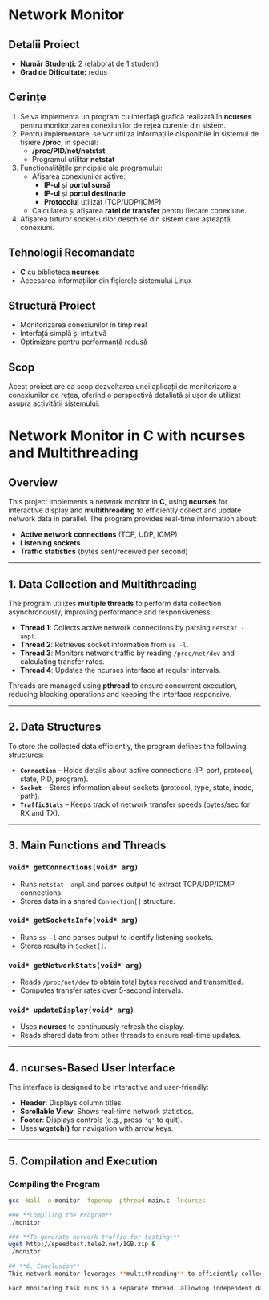 # Network Monitor

## Detalii Proiect

- **Număr Studenți:** 2  (elaborat de 1 student)
- **Grad de Dificultate:** redus  

## Cerințe

1. Se va implementa un program cu interfață grafică realizată în **ncurses** pentru monitorizarea conexiunilor de rețea curente din sistem.
2. Pentru implementare, se vor utiliza informațiile disponibile în sistemul de fișiere **/proc**, în special:
   - **/proc/PID/net/netstat**
   - Programul utilitar **netstat**
3. Funcționalitățile principale ale programului:
   - Afișarea conexiunilor active:
     - **IP-ul** și **portul sursă**
     - **IP-ul** și **portul destinație**
     - **Protocolul** utilizat (TCP/UDP/ICMP)
   - Calcularea și afișarea **ratei de transfer** pentru fiecare conexiune.
4. Afișarea tuturor socket-urilor deschise din sistem care așteaptă conexiuni.

## Tehnologii Recomandate

- **C** cu biblioteca **ncurses**  
- Accesarea informațiilor din fișierele sistemului Linux

## Structură Proiect

- Monitorizarea conexiunilor în timp real
- Interfață simplă și intuitivă
- Optimizare pentru performanță redusă

## Scop

Acest proiect are ca scop dezvoltarea unei aplicații de monitorizare a conexiunilor de rețea, oferind o perspectivă detaliată și ușor de utilizat asupra activității sistemului.


# Network Monitor in C with ncurses and Multithreading

## **Overview**
This project implements a network monitor in **C**, using **ncurses** for interactive display and **multithreading** to efficiently collect and update network data in parallel. The program provides real-time information about:
- **Active network connections** (TCP, UDP, ICMP)
- **Listening sockets**
- **Traffic statistics** (bytes sent/received per second)

---

## **1. Data Collection and Multithreading**
The program utilizes **multiple threads** to perform data collection asynchronously, improving performance and responsiveness:
- **Thread 1**: Collects active network connections by parsing `netstat -anpl`.
- **Thread 2**: Retrieves socket information from `ss -l`.
- **Thread 3**: Monitors network traffic by reading `/proc/net/dev` and calculating transfer rates.
- **Thread 4**: Updates the ncurses interface at regular intervals.

Threads are managed using **pthread** to ensure concurrent execution, reducing blocking operations and keeping the interface responsive.

---

## **2. Data Structures**
To store the collected data efficiently, the program defines the following structures:

- **`Connection`** – Holds details about active connections (IP, port, protocol, state, PID, program).
- **`Socket`** – Stores information about sockets (protocol, type, state, inode, path).
- **`TrafficStats`** – Keeps track of network transfer speeds (bytes/sec for RX and TX).

---

## **3. Main Functions and Threads**

### **`void* getConnections(void* arg)`**
- Runs `netstat -anpl` and parses output to extract TCP/UDP/ICMP connections.
- Stores data in a shared `Connection[]` structure.

### **`void* getSocketsInfo(void* arg)`**
- Runs `ss -l` and parses output to identify listening sockets.
- Stores results in `Socket[]`.

### **`void* getNetworkStats(void* arg)`**
- Reads `/proc/net/dev` to obtain total bytes received and transmitted.
- Computes transfer rates over 5-second intervals.

### **`void* updateDisplay(void* arg)`**
- Uses **ncurses** to continuously refresh the display.
- Reads shared data from other threads to ensure real-time updates.

---

## **4. ncurses-Based User Interface**
The interface is designed to be interactive and user-friendly:
- **Header**: Displays column titles.
- **Scrollable View**: Shows real-time network statistics.
- **Footer**: Displays controls (e.g., press `'q'` to quit).
- Uses **wgetch()** for navigation with arrow keys.

---

## **5. Compilation and Execution**
### **Compiling the Program**
```sh
gcc -Wall -o monitor -fopenmp -pthread main.c -lncurses

### **Compiling the Program**
./monitor

### **To generate network traffic for testing:**
wget http://speedtest.tele2.net/1GB.zip &
./monitor

## **6. Conclusion**
This network monitor leverages **multithreading** to efficiently collect and update network data in parallel, preventing UI lag and ensuring real-time performance. By using **ncurses**, it provides an interactive, scrollable interface, making it a powerful tool for monitoring network activity in Linux environments.

Each monitoring task runs in a separate thread, allowing independent data collection and interface updates without blocking the main execution. This design ensures smooth performance even under high network load, making the tool both responsive and scalable.



